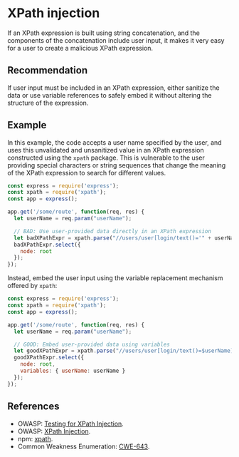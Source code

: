 # XPath injection
If an XPath expression is built using string concatenation, and the components of the concatenation include user input, it makes it very easy for a user to create a malicious XPath expression.


## Recommendation
If user input must be included in an XPath expression, either sanitize the data or use variable references to safely embed it without altering the structure of the expression.


## Example
In this example, the code accepts a user name specified by the user, and uses this unvalidated and unsanitized value in an XPath expression constructed using the `xpath` package. This is vulnerable to the user providing special characters or string sequences that change the meaning of the XPath expression to search for different values.


```javascript
const express = require('express');
const xpath = require('xpath');
const app = express();

app.get('/some/route', function(req, res) {
  let userName = req.param("userName");

  // BAD: Use user-provided data directly in an XPath expression
  let badXPathExpr = xpath.parse("//users/user[login/text()='" + userName + "']/home_dir/text()");
  badXPathExpr.select({
    node: root
  });
});

```
Instead, embed the user input using the variable replacement mechanism offered by `xpath`:


```javascript
const express = require('express');
const xpath = require('xpath');
const app = express();

app.get('/some/route', function(req, res) {
  let userName = req.param("userName");

  // GOOD: Embed user-provided data using variables
  let goodXPathExpr = xpath.parse("//users/user[login/text()=$userName]/home_dir/text()");
  goodXPathExpr.select({
    node: root,
    variables: { userName: userName }
  });
});

```

## References
* OWASP: [Testing for XPath Injection](https://www.owasp.org/index.php?title=Testing_for_XPath_Injection_(OTG-INPVAL-010)).
* OWASP: [XPath Injection](https://www.owasp.org/index.php/XPATH_Injection).
* npm: [xpath](https://www.npmjs.com/package/xpath).
* Common Weakness Enumeration: [CWE-643](https://cwe.mitre.org/data/definitions/643.html).
